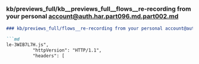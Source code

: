 ### kb/previews_full/kb__previews_full__flows__re-recording from your personal account@auth.har.part096.md.part002.md

```md
### kb/previews_full/flows__re-recording from your personal account@auth.har.part096.md (part 002)

```md
le-3WIB7L7H.js",
          "httpVersion": "HTTP/1.1",
          "headers": [
 
```

```

```
